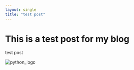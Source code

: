 ```yaml
---
layout: single
title: "test post"
---
```


# This is a test post for my blog

test post





![python_logo](/Users/a202201042/Desktop/Blog/hyoseok-bang.github.io/images/2023-08-06-test/python_logo.png)
